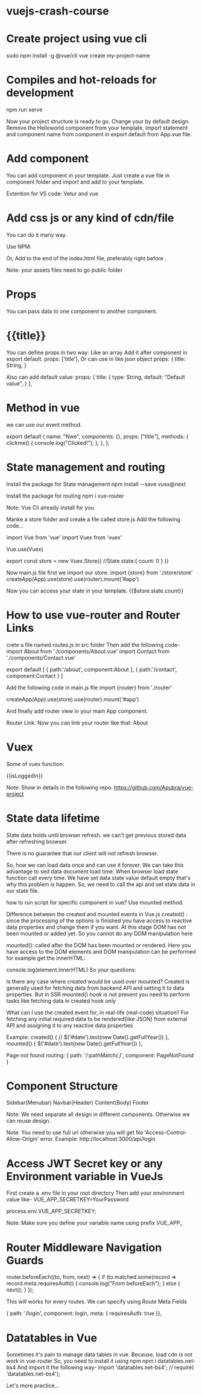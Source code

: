 # vuejs-crash-course

# Create project using vue cli
sudo npm install -g @vue/cli
vue create my-project-name

# Compiles and hot-reloads for development
npm run serve

Now your project structure is ready to go.
Change your by default design.
Remove the Helloworld component from your template,
import statement and component name from component in export default from App.vue file.

# Add component
You can add component in your template.
Just create a vue file in component folder and import and add to your template.


Extention for VS code:
Vetur and vue

# Add css js or any kind of cdn/file
You can do it many way.
<style>
  @import './assets/styles/yourstyles.css';
</style>

Use NPM:
<script>
  require( 'datatables.net-dt' )();
  export default {
    name: 'Index',
    data() {
      return { 
      }
    }
  }
</script>

Or,
Add <script> tag to index.html
Just add the <script type="text/javascript" src="https://cdn.datatables.net/v/dt/dt-1.10.16/sl-1.2.5/datatables.min.js"></script> to the end of the index.html file, preferably right before </body>.

Note: your assets files need to go public folder
# Props
You can pass data to one component to another component.
<Nwe title="I am props"/>

<h1>{{title}}</h1>

You can define props in two way:
Like an array
Add it after component in export default.
props: ['title'],
Or can use in like json object
props: {
  title: String,
}

Also can add default value:
props: {
     title: {
         type: String,
         default: "Default value",
        }
    },

# Method in vue
we can use our event method.
<template>
    <button @click="clickme()">Click Me</button>
</template>

export default {
    name: "Nwe",
    components: {},
    props: ["title"],
    methods: {
        clickme() {
            console.log("Clicked!");
        },
    },
};

# State management and routing
Install the package for State management 
npm install --save vuex@next

Install the package for routing
npm i vue-router

Note: Vue Cli already install for you.

Manke a store folder and create a file called store.js
Add the following code...

import Vue from 'vue'
import Vuex from 'vuex'

Vue.use(Vuex)

export const store = new Vuex.Store({
  //State
  state:{
    count: 0
  }
})

Now main.js file first we import our store.
import {store} from './store/store'
createApp(App).use(store).use(router).mount('#app')

Now you can access your state in your template.
{{$store.state.count}}

# How to use vue-router and Router Links
crete a file named routes.js in src folder
Then add the following code-
import About from './components/About.vue'
import Contact from './components/Contact.vue'

export default [
  { path:'/about', component:About },
  { path:'/contact', component:Contact }
]

Add the following code in main.js file
import {router} from './router'

createApp(App).use(store).use(router).mount('#app')

And finally add router view in your main App component.
<router-view></router-view>

Router Link:
Now you can link your router like that:
<router-link to="/about">About</router-link>

# Vuex
Some of vuex function:
<script>
import $ from 'jquery'
import {  mapGetters } from 'vuex';
import store from "../store";
export default {
  name: 'holderregistration',
  components: {
  },
  computed: mapGetters(['isLoggedIn']),
  methods: {
      register(){
          let username = $("#username").val();
          let email = $("#email").val();
          let password = $("#password").val();
          store.dispatch('finalizeLogin',{username, email, password})
          
          console.log(store.getters.isLoggedIn.email);
      }
  }
}
</script>

{{isLoggedIn}}

Note: Show in details in the following repo:
https://github.com/Apubra/vue-project


# State data lifetime
State data holds until browser refresh.
we can't get previous stored data after refreshing browser.

There is no guarantee that our client will not refresh browser.

So, how we can load data once and can use it forever.
We can take this advantage to sed data document load time.
When browser load state function call every time.
We have set data state value default empty that's why this problem is happen.
So, we need to call the api and set state data in our state file.

how to run script for specific component in vue?
Use mounted method.

Difference between the created and mounted events in Vue.js
created() : since the processing of the options is finished you have access to reactive data properties and change them if you want. At this stage DOM has not been mounted or added yet. So you cannot do any DOM manipulation here

mounted(): called after the DOM has been mounted or rendered. Here you have access to the DOM elements and DOM manipulation can be performed for example get the innerHTML:

console.log(element.innerHTML)
So your questions:

Is there any case where created would be used over mounted?
Created is generally used for fetching data from backend API and setting it to data properties. But in SSR mounted() hook is not present you need to perform tasks like fetching data in created hook only

What can I use the created event for, in real-life (real-code) situation?
For fetching any initial required data to be rendered(like JSON) from external API and assigning it to any reactive data properties

Example:
  created() {
      // $('#date').text(new Date().getFullYear())
    },
  mounted() {
      $('#date').text(new Date().getFullYear())
    },

Page not found routing:
{ path: '/:pathMatch(.*)*', component: PageNotFound }



# Component Structure
Sidebar(Menubar)
Navbar(Header)
Content(Body)
Footer


Note: We need separate all design in different components.
Otherwise we can reuse design.

Note: You need to use full url otherwise you will get No 'Access-Control-Allow-Origin' error.
Example: http://localhost:3000/api/login


# Access JWT Secret key or any Environment variable in VueJs
First create a .env file in your root directory
Then add your environment value like-
VUE_APP_SECRETKEY=YourPassword

process.env.VUE_APP_SECRETKEY;

Note: Make sure you define your variable name using prefix VUE_APP_


# Router Middleware Navigation Guards
router.beforeEach((to, from, next) => {
  if (to.matched.some(record => record.meta.requiresAuth)) {
    console.log("From beforeEach");
  } else {
    next();
  }
});

This will works for every routes.
We can specify using Route Meta Fields

{ path: '/login', component: login, meta: { requiresAuth: true }},

# 
# Datatables in Vue
Sometimes it's pain to manage data tables in vue.
Because, load cdn is not work in vue-router
So, you need to install it using npm
npm i datatables.net-bs4
And import it the following way-
import 'datatables.net-bs4';
// require( 'datatables.net-bs4');

Let's more practice...